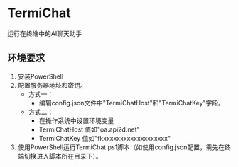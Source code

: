 # TermiChat

运行在终端中的AI聊天助手

## 环境要求
1. 安装PowerShell
2. 配置服务器地址和密钥。
    - 方式一：
        - 编辑config.json文件中"TermiChatHost"和"TermiChatKey"字段。
    - 方式二：
        - 在操作系统中设置环境变量
        - TermiChatHost  值如"oa.api2d.net"
        - TermiChatKey   值如"fkxxxxxxxxxxxxxxxxxxx"
3. 使用PowerShell运行TermiChat.ps1脚本（如使用config.json配置，需先在终端切换进入脚本所在目录下）。